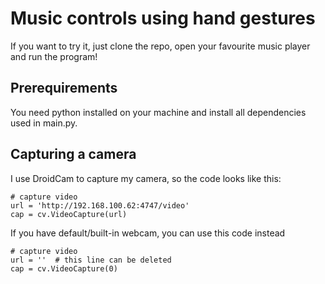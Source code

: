 # Music controls using hand gestures

If you want to try it, just clone the repo, open your favourite music player and run the program!

## Prerequirements
You need python installed on your machine and install all dependencies used in main.py.

## Capturing a camera
I use DroidCam to capture my camera, so the code looks like this:
```
# capture video
url = 'http://192.168.100.62:4747/video'
cap = cv.VideoCapture(url)
```
If you have default/built-in webcam, you can use this code instead
```
# capture video
url = ''  # this line can be deleted
cap = cv.VideoCapture(0)
```
